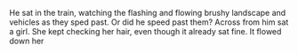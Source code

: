 He sat in the train, watching the flashing and flowing brushy landscape and vehicles as they sped past. Or did he speed past them? Across from him sat a girl. She kept checking her hair, even though it already sat fine. It flowed down her 